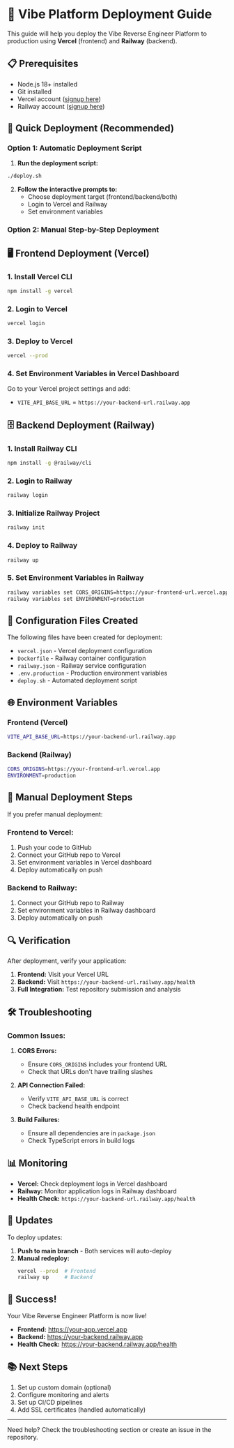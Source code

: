 # 🚀 Vibe Platform Deployment Guide

This guide will help you deploy the Vibe Reverse Engineer Platform to production using **Vercel** (frontend) and **Railway** (backend).

## 📋 Prerequisites

- Node.js 18+ installed
- Git installed
- Vercel account ([signup here](https://vercel.com))
- Railway account ([signup here](https://railway.app))

## 🎯 Quick Deployment (Recommended)

### Option 1: Automatic Deployment Script

1. **Run the deployment script:**
```bash
./deploy.sh
```

2. **Follow the interactive prompts to:**
   - Choose deployment target (frontend/backend/both)
   - Login to Vercel and Railway
   - Set environment variables

### Option 2: Manual Step-by-Step Deployment

## 🖥️ Frontend Deployment (Vercel)

### 1. Install Vercel CLI
```bash
npm install -g vercel
```

### 2. Login to Vercel
```bash
vercel login
```

### 3. Deploy to Vercel
```bash
vercel --prod
```

### 4. Set Environment Variables in Vercel Dashboard
Go to your Vercel project settings and add:
- `VITE_API_BASE_URL` = `https://your-backend-url.railway.app`

## 🗄️ Backend Deployment (Railway)

### 1. Install Railway CLI
```bash
npm install -g @railway/cli
```

### 2. Login to Railway
```bash
railway login
```

### 3. Initialize Railway Project
```bash
railway init
```

### 4. Deploy to Railway
```bash
railway up
```

### 5. Set Environment Variables in Railway
```bash
railway variables set CORS_ORIGINS=https://your-frontend-url.vercel.app
railway variables set ENVIRONMENT=production
```

## 🔧 Configuration Files Created

The following files have been created for deployment:

- `vercel.json` - Vercel deployment configuration
- `Dockerfile` - Railway container configuration  
- `railway.json` - Railway service configuration
- `.env.production` - Production environment variables
- `deploy.sh` - Automated deployment script

## 🌐 Environment Variables

### Frontend (Vercel)
```bash
VITE_API_BASE_URL=https://your-backend-url.railway.app
```

### Backend (Railway)
```bash
CORS_ORIGINS=https://your-frontend-url.vercel.app
ENVIRONMENT=production
```

## 📝 Manual Deployment Steps

If you prefer manual deployment:

### Frontend to Vercel:
1. Push your code to GitHub
2. Connect your GitHub repo to Vercel
3. Set environment variables in Vercel dashboard
4. Deploy automatically on push

### Backend to Railway:
1. Connect your GitHub repo to Railway
2. Set environment variables in Railway dashboard
3. Deploy automatically on push

## 🔍 Verification

After deployment, verify your application:

1. **Frontend:** Visit your Vercel URL
2. **Backend:** Visit `https://your-backend-url.railway.app/health`
3. **Full Integration:** Test repository submission and analysis

## 🛠️ Troubleshooting

### Common Issues:

1. **CORS Errors:**
   - Ensure `CORS_ORIGINS` includes your frontend URL
   - Check that URLs don't have trailing slashes

2. **API Connection Failed:**
   - Verify `VITE_API_BASE_URL` is correct
   - Check backend health endpoint

3. **Build Failures:**
   - Ensure all dependencies are in `package.json`
   - Check TypeScript errors in build logs

## 📊 Monitoring

- **Vercel:** Check deployment logs in Vercel dashboard
- **Railway:** Monitor application logs in Railway dashboard
- **Health Check:** `https://your-backend-url.railway.app/health`

## 🔄 Updates

To deploy updates:

1. **Push to main branch** - Both services will auto-deploy
2. **Manual redeploy:**
   ```bash
   vercel --prod  # Frontend
   railway up     # Backend
   ```

## 🎉 Success!

Your Vibe Reverse Engineer Platform is now live! 

- **Frontend:** https://your-app.vercel.app
- **Backend:** https://your-backend.railway.app
- **Health Check:** https://your-backend.railway.app/health

## 📚 Next Steps

1. Set up custom domain (optional)
2. Configure monitoring and alerts
3. Set up CI/CD pipelines
4. Add SSL certificates (handled automatically)

---

Need help? Check the troubleshooting section or create an issue in the repository.
